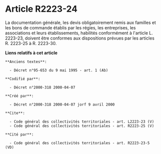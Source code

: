 # Article R2223-24

La documentation générale, les devis obligatoirement remis aux familles et les bons de commande établis par les régies, les
entreprises, les associations et leurs établissements, habilités conformément à l'article L. 2223-23, doivent être conformes
aux dispositions prévues par les articles R. 2223-25 à R. 2223-30.

**Liens relatifs à cet article**

	**Anciens textes**:

	  - Décret n°95-653 du 9 mai 1995 - art. 1 (Ab)

	**Codifié par**:

	  - Décret n°2000-318 2000-04-07

	**Créé par**:

	  - Décret n°2000-318 2000-04-07 jorf 9 avril 2000

	**Cite**:

	  - Code général des collectivités territoriales - art. L2223-23 (V)
	  - Code général des collectivités territoriales - art. R2223-25 (V)

	**Cité par**:

	  - Code général des collectivités territoriales - art. R2223-23-5 (VD)
